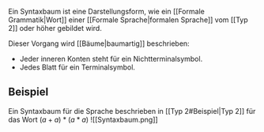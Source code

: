 Ein Syntaxbaum ist eine Darstellungsform, wie ein [[Formale Grammatik|Wort]] einer [[Formale Sprache|formalen Sprache]] vom [[Typ 2]] oder höher gebildet wird.

Dieser Vorgang wird [[Bäume|baumartig]] beschrieben:
- Jeder inneren Konten steht für ein Nichtterminalsymbol.
- Jedes Blatt für ein Terminalsymbol.

## Beispiel
Ein Syntaxbaum für die Sprache beschrieben in [[Typ 2#Beispiel|Typ 2]] für das Wort $(a+a)*(a*a)$
![[Syntaxbaum.png]]
